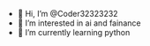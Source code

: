 - 👋 Hi, I’m @Coder32323232
- 👀 I’m interested in ai and fainance
- 🌱 I’m currently learning python



<!---
Coder32323232/Coder32323232 is a ✨ special ✨ repository because its `README.md` (this file) appears on your GitHub profile.
You can click the Preview link to take a look at your changes.
--->
